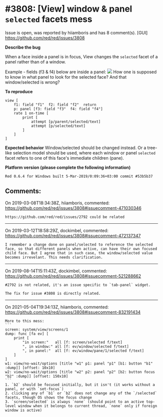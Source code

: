 
#3808: [View] window & panel `selected` facets mess
================================================================================
Issue is open, was reported by hiiamboris and has 8 comment(s).
[GUI]
<https://github.com/red/red/issues/3808>

**Describe the bug**

When a face inside a panel is in focus, View changes the `selected` facet of a panel rather than of a window.

Example - fields (f3 & f4) below are inside a panel:
![](https://i.gyazo.com/d7c515109078686d89d40f3cc0077768.gif)
How one is supposed to know in what panel to look for the selected face? And that window/selected is wrong?


**To reproduce**
```
view [
    f1: field "f1"  f2: field "f2"  return
    p: panel [f3: field "f3"  f4: field "f4"]
    rate 1 on-time [
        print [
            attempt [p/parent/selected/text]
            attempt [p/selected/text]
        ]
    ]
]
```

**Expected behavior**
Window/selected should be changed instead.
Or a tree-like selection model should be used, where each window or panel `selected` facet refers to one of this face's immediate children (pane).

**Platform version (please complete the following information)**
```
Red 0.6.4 for Windows built 5-Mar-2019/0:09:36+03:00 commit #53b5b37
```



Comments:
--------------------------------------------------------------------------------

On 2019-03-08T18:34:38Z, hiiamboris, commented:
<https://github.com/red/red/issues/3808#issuecomment-471030346>

    https://github.com/red/red/issues/2792 could be related

--------------------------------------------------------------------------------

On 2019-03-12T18:58:29Z, dockimbel, commented:
<https://github.com/red/red/issues/3808#issuecomment-472137347>

    I remember a change done on panel/selected to reference the selected face, so that different panels when active, can have their own focused child face. But I agree that in such case, the window/selected value becomes irrevelant. This needs clarification.

--------------------------------------------------------------------------------

On 2019-08-14T15:11:43Z, dockimbel, commented:
<https://github.com/red/red/issues/3808#issuecomment-521288662>

    #2792 is not related, it's an issue specific to `tab-panel` widget.
    
    The fix for issue #3808 is directly related.

--------------------------------------------------------------------------------

On 2021-05-04T19:34:13Z, hiiamboris, commented:
<https://github.com/red/red/issues/3808#issuecomment-832191434>

    More to this mess:
    ```
    screen: system/view/screens/1
    dump: func [fa ev] [
    	print [
    		"in screen:"   all [f: screen/selected f/text]
    		", in window:" all [f: ev/window/selected f/text]
    		", in panel:"  all [f: ev/window/pane/1/selected f/text]
    	]
    ]
    w1: view/no-wait/options [title "w1" p1: panel "p1" [b1: button "b1" :dump]] [offset: 10x10]
    w2: view/no-wait/options [title "w2" p2: panel "p2" [b2: button focus "b2" :dump]] [offset: 150x10]
    ```
    1. `b2` should be focused initially, but it isn't (it works without a panel, or with `set-focus`)
    2. clicking any of `b1` or `b2` does not change any of the `/selected` facets, though OS shows the focus change
    3. `screen/selected` is always `none` (should point to an active top-level window when it belongs to current thread, `none` only if foreign window is active)

